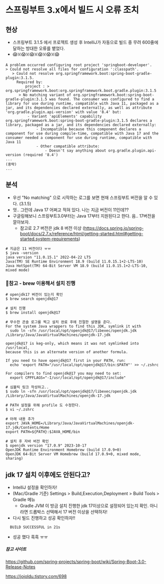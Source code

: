 # 스프링부트 3.x에서 빌드 시 오류 조치

## 현상
- 스프링부트 3.1.5 에서 프로젝트 생성 후 IntelliJ가 자동으로 빌드 중 무려 600줄에 달하는 방대한 오류를 뱉었다.
- 😱☠️😱☠️😱☠️😱☠️😱☠️😱
```
A problem occurred configuring root project 'springboot-developer'.
> Could not resolve all files for configuration ':classpath'.
   > Could not resolve org.springframework.boot:spring-boot-gradle-plugin:3.1.5.
     Required by:
         project : > org.springframework.boot:org.springframework.boot.gradle.plugin:3.1.5
      > No matching variant of org.springframework.boot:spring-boot-gradle-plugin:3.1.5 was found. The consumer was configured to find a library for use during runtime, compatible with Java 11, packaged as a jar, and its dependencies declared externally, as well as attribute 'org.gradle.plugin.api-version' with value '8.4' but:
          - Variant 'apiElements' capability org.springframework.boot:spring-boot-gradle-plugin:3.1.5 declares a library, packaged as a jar, and its dependencies declared externally:
              - Incompatible because this component declares a component for use during compile-time, compatible with Java 17 and the consumer needed a component for use during runtime, compatible with Java 11
              - Other compatible attribute:
                  - Doesn't say anything about org.gradle.plugin.api-version (required '8.4')
...
(중략)
...
```

## 분석
- 우선 "No matching" 으로 시작하는 로그를 보면 현재 스프링부트 버전을 알 수 있다. (3.1.5)
- 엇.. 그런데 Java 17 어쩌고 적혀 있다. 나는 지금 버전이 11인데??
- 구글링해보니 스프링부트3.0부터는 Java 17부터 지원된다고 한다. 음.. 17버전을 깔아보자.
  - 참고로 2.7 버전은 jdk 8 버전 이상 (https://docs.spring.io/spring-boot/docs/2.7.x/reference/html/getting-started.html#getting-started.system-requirements)
```
# 지금은 11 버전이다 ㅠㅠ
$ java -version
java version "11.0.15.1" 2022-04-22 LTS
Java(TM) SE Runtime Environment 18.9 (build 11.0.15.1+2-LTS-10)
Java HotSpot(TM) 64-Bit Server VM 18.9 (build 11.0.15.1+2-LTS-10, mixed mode)
```

### 💎참고 - brew 이용해서 설치 진행
```
# openjdk17 버전이 있는지 확인
$ brew search openjdk@17

# 설치 진행
$ brew install openjdk@17
```
```
# 무수한 콘솔 로그를 찍고 설치 완료 후에 친절한 설명을 준다.
For the system Java wrappers to find this JDK, symlink it with
  sudo ln -sfn /usr/local/opt/openjdk@17/libexec/openjdk.jdk /Library/Java/JavaVirtualMachines/openjdk-17.jdk

openjdk@17 is keg-only, which means it was not symlinked into /usr/local,
because this is an alternate version of another formula.

If you need to have openjdk@17 first in your PATH, run:
  echo 'export PATH="/usr/local/opt/openjdk@17/bin:$PATH"' >> ~/.zshrc

For compilers to find openjdk@17 you may need to set:
  export CPPFLAGS="-I/usr/local/opt/openjdk@17/include"
```
```
# 심볼릭 링크 작성하고..
$ sudo ln -sfn /usr/local/opt/openjdk@17/libexec/openjdk.jdk /Library/Java/JavaVirtualMachines/openjdk-17.jdk
```
```
# PATH 설정을 위해 profile 도 수정한다.
$ vi ~/.zshrc

# 아래 내용 추가
export JAVA_HOME=/Library/Java/JavaVirtualMachines/openjdk-17.jdk/Contents/Home
export PATH=${PATH}:$JAVA_HOME/bin
```

```
# 설치 후 자바 버전 확인
$ openjdk version "17.0.9" 2023-10-17
OpenJDK Runtime Environment Homebrew (build 17.0.9+0)
OpenJDK 64-Bit Server VM Homebrew (build 17.0.9+0, mixed mode, sharing)
```

## jdk 17 설치 이후에도 안된다고?
- IntelliJ 설정을 확인하자!
- (Mac/Gradle 기준) Settings > Build,Execution,Deployment > Build Tools > Gradle 메뉴
  - Gradle JVM 이 방금 설치 진행한 jdk 17이상으로 설정되어 있는지 확인. 아니라면 드롭박스 선택해서 17 버전 이상을 선택하자!
- 다시 빌드 진행하고 성공 확인하자!!
```
  BUILD SUCCESSFUL in 21s
```
- 성공 했다 흑흑 ㅠㅠ


##### 참고 사이트
https://github.com/spring-projects/spring-boot/wiki/Spring-Boot-3.0-Release-Notes

https://jojoldu.tistory.com/698





